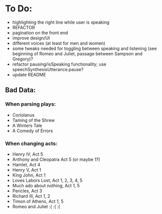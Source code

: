 # To Do:
* highlighting the right line while user is speaking
* REFACTOR
* pagination on the front end
* improve design/UI
* different voices (at least for men and women)
* some tweaks needed for toggling between speaking and listening (see beginning of Romeo and Juliet, passage between Sampson and Gregory)?
* refactor pausing/isSpeaking functionality; use speechSynthesisUtterance.pause?
* update README

## Bad Data:
### When parsing plays:
* Coriolanus
* Taming of the Shrew
* A Winters Tale
* A Comedy of Errors

### When changing acts:
* Henry IV, Act 5
* Anthony and Cleopatra Act 5 (or maybe 1?)
* Hamlet, Act 4
* Henry V, Act 1
* King John, Act 1
* Loves Labors Lost, Act 1, 2, 3, 4, 5
* Much ado about nothing, Act 1, 5
* Pericles, Act 3
* Richard III, Act 1, 2
* Timon of Athens, Act 1, 5
* Romeo and Juliet :( :( :(
